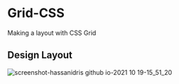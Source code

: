 # Grid-CSS

Making a layout with CSS Grid

## Design Layout

![screenshot-hassanidris github io-2021 10 19-15_51_20](https://user-images.githubusercontent.com/69512496/137913122-863597f1-b767-4eba-a4b5-153b2f52054f.png)
